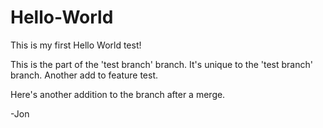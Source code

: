 # Hello-World

This is my first Hello World test!

This is the part of the 'test branch' branch.
It's unique to the 'test branch' branch.
Another add to feature test.

Here's another addition to the branch after a merge.

-Jon
